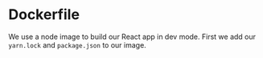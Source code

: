 # Dockerfile #
We use a node image to build our React app in dev mode. First we add our `yarn.lock` and `package.json` to our image. 